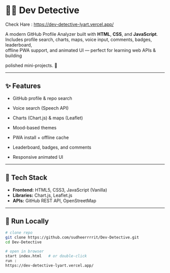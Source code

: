 # 🕵️‍♂️ Dev Detective

Check Hare : https://dev-detective-lyart.vercel.app/


A modern GitHub Profile Analyzer built with **HTML**, **CSS**, and **JavaScript**.  
Includes profile search, charts, maps, voice input, comments, badges, leaderboard,  
offline PWA support, and animated UI — perfect for learning web APIs & building  

polished mini-projects. 🚀

---

## ✨ Features
- GitHub profile & repo search  

- Voice search (Speech API)  
- Charts (Chart.js) & maps (Leaflet)  
- Mood-based themes  
- PWA install + offline cache  
- Leaderboard, badges, and comments  
- Responsive animated UI  

---

## 🧠 Tech Stack
- **Frontend:** HTML5, CSS3, JavaScript (Vanilla)  
- **Libraries:** Chart.js, Leaflet.js  
- **APIs:** GitHub REST API, OpenStreetMap  

---

## 🚀 Run Locally
```bash
# clone repo
git clone https://github.com/sudheerrrrit/Dev-Detective.git
cd Dev-Detective

# open in browser
start index.html   # or double-click
run : 
https://dev-detective-lyart.vercel.app/
